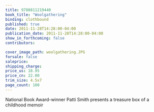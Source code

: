 ```yaml
---
title: 9780811219440
book_title: "Woolgathering"
binding: clothbound
published: true
date: 2011-11-28T14:28:00-04:00
publication_date: 2011-11-28T14:28:00-04:00
show_in_forthcoming: false
contributors:

cover_image_path: woolgathering.JPG
forsale: false
saleprice:
shipping_charge:
price_us: 18.95
price_cn: 22.00
trim_size: 4.5x7
page_count: 100
---
```

National Book Award-winner Patti Smith presents a treasure box of a childhood memoir

